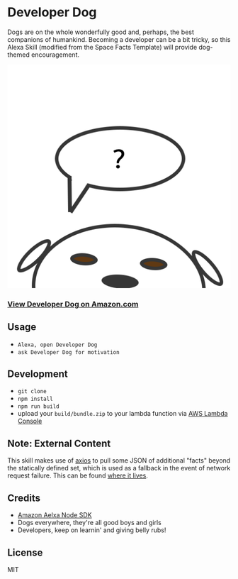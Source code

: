 # Developer Dog

Dogs are on the whole wonderfully good and, perhaps, the best companions of humankind. Becoming a developer can be a bit tricky, so this Alexa Skill (modified from the Space Facts Template) will provide dog-themed encouragement.

![developer dog logo](assets/dog_512.png)

### [View Developer Dog on Amazon.com](https://bit.ly/dev-dog-skill)

## Usage

- `Alexa, open Developer Dog`
- `ask Developer Dog for motivation`

## Development

- `git clone`
- `npm install`
- `npm run build`
- upload your `build/bundle.zip` to your lambda function via [AWS Lambda Console][aws-lambda-console]

## Note: External Content

This skill makes use of [axios][axios] to pull some JSON of additional "facts" beyond the statically defined set, which is used as a fallback in the event of network request failure. This can be found [where it lives][json-host].

## Credits

- [Amazon Aelxa Node SDK](http://npm.im/alexa-sdk)
- Dogs everywhere, they're all good boys and girls
- Developers, keep on learnin' and giving belly rubs!

## License

MIT

[aws-lambda-console]: https://console.aws.amazon.com/lambda/home
[json-host]: https://github.com/edm00se/dev-dog/blob/master/static/facts.json
[axios]: http://npm.im/axios
